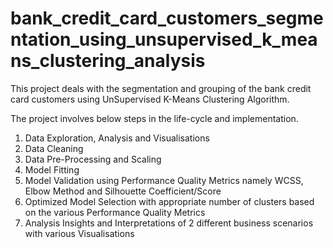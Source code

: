 # bank_credit_card_customers_segmentation_using_unsupervised_k_means_clustering_analysis

This project deals with the segmentation and grouping of the bank credit card customers using UnSupervised K-Means Clustering Algorithm.  

The project involves below steps in the life-cycle and implementation.  

1. Data Exploration, Analysis and Visualisations 
2. Data Cleaning 
3. Data Pre-Processing and Scaling 
4. Model Fitting 
5. Model Validation using Performance Quality Metrics namely WCSS, Elbow Method and Silhouette Coefficient/Score 
6. Optimized Model Selection with appropriate number of clusters based on the various Performance Quality Metrics 
7. Analysis Insights and Interpretations of 2 different business scenarios with various Visualisations
